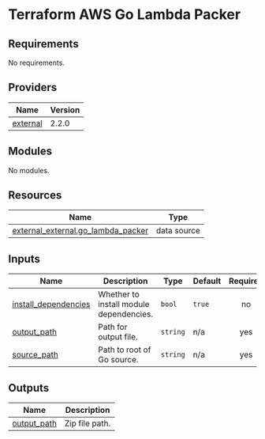 # Terraform AWS Go Lambda Packer

<!-- BEGINNING OF PRE-COMMIT-TERRAFORM DOCS HOOK -->
## Requirements

No requirements.

## Providers

| Name | Version |
|------|---------|
| <a name="provider_external"></a> [external](#provider\_external) | 2.2.0 |

## Modules

No modules.

## Resources

| Name | Type |
|------|------|
| [external_external.go_lambda_packer](https://registry.terraform.io/providers/hashicorp/external/latest/docs/data-sources/external) | data source |

## Inputs

| Name | Description | Type | Default | Required |
|------|-------------|------|---------|:--------:|
| <a name="input_install_dependencies"></a> [install\_dependencies](#input\_install\_dependencies) | Whether to install module dependencies. | `bool` | `true` | no |
| <a name="input_output_path"></a> [output\_path](#input\_output\_path) | Path for output file. | `string` | n/a | yes |
| <a name="input_source_path"></a> [source\_path](#input\_source\_path) | Path to root of Go source. | `string` | n/a | yes |

## Outputs

| Name | Description |
|------|-------------|
| <a name="output_output_path"></a> [output\_path](#output\_output\_path) | Zip file path. |
<!-- END OF PRE-COMMIT-TERRAFORM DOCS HOOK -->